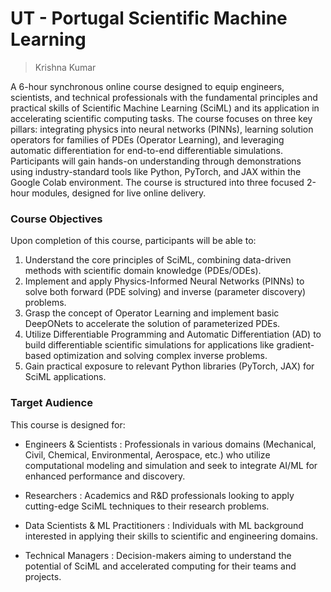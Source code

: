 # UT - Portugal Scientific Machine Learning

> Krishna Kumar

A 6-hour synchronous online course designed to equip engineers,
scientists, and technical professionals with the fundamental principles and practical skills of
Scientific Machine Learning (SciML) and its application in accelerating scientific computing
tasks. The course focuses on three key pillars: integrating physics into neural networks (PINNs),
learning solution operators for families of PDEs (Operator Learning), and leveraging automatic
differentiation for end-to-end differentiable simulations. Participants will gain hands-on
understanding through demonstrations using industry-standard tools like Python, PyTorch, and
JAX within the Google Colab environment. The course is structured into three focused 2-hour
modules, designed for live online delivery.

### Course Objectives
Upon completion of this course, participants will be able to:
1. Understand the core principles of SciML, combining data-driven methods with scientific 
domain knowledge (PDEs/ODEs).
2. Implement and apply Physics-Informed Neural Networks (PINNs) to solve both forward
(PDE solving) and inverse (parameter discovery) problems.
3. Grasp the concept of Operator Learning and implement basic DeepONets to accelerate
the solution of parameterized PDEs.
4. Utilize Differentiable Programming and Automatic Differentiation (AD) to build
differentiable scientific simulations for applications like gradient-based optimization and
solving complex inverse problems.
5. Gain practical exposure to relevant Python libraries (PyTorch, JAX) for SciML
applications.

### Target Audience
This course is designed for:
- Engineers & Scientists : Professionals in various domains (Mechanical, Civil,
Chemical, Environmental, Aerospace, etc.) who utilize computational modeling and
simulation and seek to integrate AI/ML for enhanced performance and discovery.

- Researchers : Academics and R&D professionals looking to apply cutting-edge SciML
techniques to their research problems.

- Data Scientists & ML Practitioners : Individuals with ML background interested in
applying their skills to scientific and engineering domains.

- Technical Managers : Decision-makers aiming to understand the potential of SciML and
accelerated computing for their teams and projects.